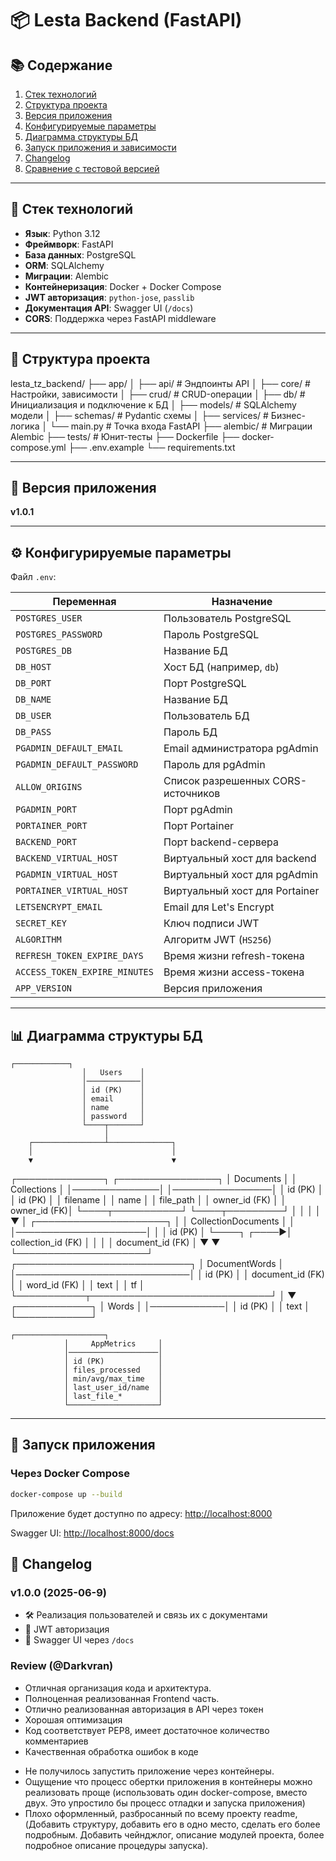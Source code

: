 # 📦 Lesta Backend (FastAPI)

## 📚 Содержание

1. [Стек технологий](#стек-технологий)
2. [Структура проекта](#структура-проекта)
3. [Версия приложения](#версия-приложения)
4. [Конфигурируемые параметры](#конфигурируемые-параметры)
5. [Диаграмма структуры БД](#диаграмма-структуры-бд)
6. [Запуск приложения и зависимости](#запуск-приложения)
7. [Changelog](#changelog)
8. [Сравнение с тестовой версией](#сравнение-с-тестовой-версией)

---

## 🧰 Стек технологий

- **Язык**: Python 3.12
- **Фреймворк**: FastAPI
- **База данных**: PostgreSQL
- **ORM**: SQLAlchemy
- **Миграции**: Alembic
- **Контейнеризация**: Docker + Docker Compose
- **JWT авторизация**: `python-jose`, `passlib`
- **Документация API**: Swagger UI (`/docs`)
- **CORS**: Поддержка через FastAPI middleware

---

## 📁 Структура проекта

lesta\_tz\_backend/
├── app/
│   ├── api/                # Эндпоинты API
│   ├── core/               # Настройки, зависимости
│   ├── crud/               # CRUD-операции
│   ├── db/                 # Инициализация и подключение к БД
│   ├── models/             # SQLAlchemy модели
│   ├── schemas/            # Pydantic схемы
│   ├── services/           # Бизнес-логика
│   └── main.py             # Точка входа FastAPI
├── alembic/                # Миграции Alembic
├── tests/                  # Юнит-тесты
├── Dockerfile
├── docker-compose.yml
├── .env.example
└── requirements.txt

---

## 🧩 Версия приложения

**v1.0.1**

---

## ⚙️ Конфигурируемые параметры

Файл `.env`:

| Переменная                      | Назначение |
|--------------------------------|------------|
| `POSTGRES_USER`                | Пользователь PostgreSQL |
| `POSTGRES_PASSWORD`            | Пароль PostgreSQL |
| `POSTGRES_DB`                  | Название БД |
| `DB_HOST`                      | Хост БД (например, `db`) |
| `DB_PORT`                      | Порт PostgreSQL |
| `DB_NAME`                      | Название БД |
| `DB_USER`                      | Пользователь БД |
| `DB_PASS`                      | Пароль БД |
| `PGADMIN_DEFAULT_EMAIL`        | Email администратора pgAdmin |
| `PGADMIN_DEFAULT_PASSWORD`     | Пароль для pgAdmin |
| `ALLOW_ORIGINS`                | Список разрешенных CORS-источников |
| `PGADMIN_PORT`                 | Порт pgAdmin |
| `PORTAINER_PORT`               | Порт Portainer |
| `BACKEND_PORT`                 | Порт backend-сервера |
| `BACKEND_VIRTUAL_HOST`         | Виртуальный хост для backend |
| `PGADMIN_VIRTUAL_HOST`         | Виртуальный хост для pgAdmin |
| `PORTAINER_VIRTUAL_HOST`       | Виртуальный хост для Portainer |
| `LETSENCRYPT_EMAIL`            | Email для Let's Encrypt |
| `SECRET_KEY`                   | Ключ подписи JWT |
| `ALGORITHM`                    | Алгоритм JWT (`HS256`) |
| `REFRESH_TOKEN_EXPIRE_DAYS`   | Время жизни refresh-токена |
| `ACCESS_TOKEN_EXPIRE_MINUTES` | Время жизни access-токена |
| `APP_VERSION`                  | Версия приложения |

---

## 📊 Диаграмма структуры БД

```
┌────────────┐
                │   Users    │
                │────────────│
                │ id (PK)    │
                │ email      │
                │ name       │
                │ password   │
                └────┬───────┘
                     │
    ┌────────────────┴──────────────┐
    │                               │
    ▼                               ▼
```

┌──────────────┐              ┌────────────────┐
│  Documents   │              │  Collections   │
│──────────────│              │────────────────│
│ id (PK)      │              │ id (PK)        │
│ filename     │              │ name           │
│ file_path    │              │ owner_id (FK)  │
│ owner_id (FK)│              └────┬───────────┘
└────┬─────────┘                   │
│                             │
│                             ▼
│                    ┌─────────────────────┐
│                    │ CollectionDocuments │
│                    │─────────────────────│
│                    │ id (PK)             │
└────┐         ┌────▶│ collection_id (FK)  │
│         │     │ document_id (FK)    │
▼         ▼     └─────────────────────┘
┌────────────────────────────┐
│      DocumentWords         │
│────────────────────────────│
│ id (PK)                    │
│ document_id (FK)          │
│ word_id (FK)              │
│ text                      │
│ tf                        │
└───────────┬─────────────────────────────┘
│
▼
┌────────────┐
│   Words    │
│────────────│
│ id (PK)    │
│ text       │
└────────────┘

```
┌────────────────────┐
            │     AppMetrics     │
            │────────────────────│
            │ id (PK)            │
            │ files_processed    │
            │ min/avg/max_time   │
            │ last_user_id/name  │
            │ last_file_*        │
            └────────────────────┘
```

---

## 🚀 Запуск приложения

### Через Docker Compose

```bash
docker-compose up --build
```

Приложение будет доступно по адресу: [http://localhost:8000](http://localhost:8000)

Swagger UI: [http://localhost:8000/docs](http://localhost:8000/docs)

## 📝 Changelog
### v1.0.0 (2025-06-9)

* 🛠 Реализация пользователей и связь их с документами
* 🔐 JWT авторизация
* 🧾 Swagger UI через `/docs`

### Review (@Darkvran)

+ Отличная организация кода и архитектура.
+ Полноценная реализованная Frontend часть.
+ Отлично реализованная авторизация в API через токен
+ Хорошая оптимизация
+ Код соответствует PEP8, имеет достаточное количество комментариев
+ Качественная обработка ошибок в коде

- Не получилось запустить приложение через контейнеры.
- Ощущение что процесс обертки приложения в контейнеры можно реализовать проще (использовать один docker-compose, вместо двух. Это упростило бы процесс отладки и запуска приложения)
- Плохо оформленный, разбросанный по всему проекту readme,  (Добавить структуру, добавить его в одно место, сделать его более подробным. Добавить чейнджлог, описание модулей проекта, более подробное описание процедуры запуска).

